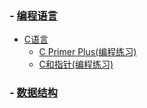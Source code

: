 ### - [编程语言](https://github.com/Thirup2/Answer/tree/main/%E7%BC%96%E7%A8%8B%E8%AF%AD%E8%A8%80)
   - [C语言](https://github.com/Thirup2/Answer/tree/main/%E7%BC%96%E7%A8%8B%E8%AF%AD%E8%A8%80/C%E8%AF%AD%E8%A8%80)
      - [C Primer Plus(编程练习)](https://github.com/Thirup2/Answer/tree/main/%E7%BC%96%E7%A8%8B%E8%AF%AD%E8%A8%80/C%E8%AF%AD%E8%A8%80/C%20Primer%20Plus)
      - [C和指针(编程练习)](https://github.com/Thirup2/Answer/tree/main/%E7%BC%96%E7%A8%8B%E8%AF%AD%E8%A8%80/C%E8%AF%AD%E8%A8%80/C%E5%92%8C%E6%8C%87%E9%92%88)
### - [数据结构](https://github.com/Thirup2/Answer/tree/main/%E6%95%B0%E6%8D%AE%E7%BB%93%E6%9E%84)
